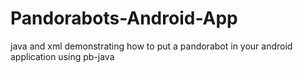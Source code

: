 Pandorabots-Android-App
=======================

java and xml demonstrating how to put a pandorabot in your android application using pb-java
